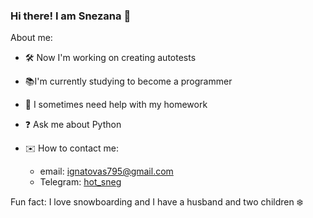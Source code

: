 ### Hi there! I am Snezana 👋

About me:

- 🛠 Now I'm working on creating autotests
- 📚I'm currently studying to become a programmer
- 🙏 I sometimes need help with my homework
- ❓ Ask me about Python

- ✉️ How to contact me:
   - email: ignatovas795@gmail.com
   - Telegram: [hot_sneg](https://t.me/hot_sneg)
 
Fun fact: I love snowboarding and I have a husband and two children ❄️
